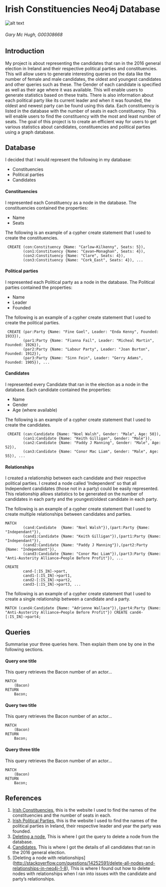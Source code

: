 # Irish Constituencies Neo4j Database
![alt text](https://upload.wikimedia.org/wikipedia/commons/thumb/f/fd/Neo4j-2015-logo.png/182px-Neo4j-2015-logo.png "Logo Title Text 1")
###### Gary Mc Hugh, G00308668

## Introduction
My project is about representing the candidates that ran in the 2016 general election in Ireland and their respective political parties and constituencies. 
This will allow users to generate interesting queries on the data like the number of female and male candidates, the oldest and youngest candidates and other queries such as these.
The Gender of each candidate is specified as well as their age where it was available. This will enable users to generate statistics based on these traits.
There is also information about each political party like its current leader and when it was founded, the oldest and newest party can be found using this data.
Each constituency is listed in the database with the number of seats in each constituency. This will enable users to find the constituency with the most and least number of seats.
The goal of this project is to create an efficient way for users to get various statistics about candidates, constituencies and political parties using a graph database.

## Database
I decided that I would represent the following in my database:
+ Constituencies
+ Political parties
+ Candidates

#### Constituencies
I represented each Constituency as a node in the database. The constituencies contained the properties:
+ Name
+ Seats

The following is an example of a cypher create statement that I used to create the constituencies.
```cypher
 CREATE (con:Constituency {Name: "Carlow–Kilkenny", Seats: 5}),
		(con1:Constituency {Name: "Cavan–Monaghan", Seats: 4}),
		(con2:Constituency {Name: "Clare", Seats: 4}),
		(con3:Constituency {Name: "Cork_East", Seats: 4}), ...
```

#### Political parties
I represented each Political party as a node in the database. The Political parties contained the properties:
+ Name
+ Leader
+ Founded

The following is an example of a cypher create statement that I used to create the political parties.
```cypher
 CREATE (par:Party {Name: "Fine Gael", Leader: "Enda Kenny", Founded: 1933}),
		(par1:Party {Name: "Fianna Fail", Leader: "Micheal Martin", Founded: 1926}),
		(par2:Party {Name: "Labour Party", Leader: "Joan Burton", Founded: 1912}),
		(par3:Party {Name: "Sinn Fein", Leader: "Gerry Adams", Founded: 1905}), ...
```
#### Candidates
I represented every Candidate that ran in the election as a node in the database. Each candidate contained the properties:
+ Name
+ Gender
+ Age (where available)

The following is an example of a cypher create statement that I used to create the candidates.
```cypher
 CREATE (can:Candidate {Name: "Noel Walsh", Gender: "Male", Age: 50}),
		(can1:Candidate {Name: "Keith Gilligan", Gender: "Male"}),
		(can2:Candidate {Name: "Paddy J Manning", Gender: "Male", Age: 52}),
		(can3:Candidate {Name: "Conor Mac Liam", Gender: "Male", Age: 55}), ...
```

#### Relationships
I created a relationship between each candidate and their respective political parties. 
I created a node called 'Independent' so that all Independent candidates (those not in a party) could be easily represented.
This relationship allows statistics to be generated on the number of candidates in each party and the youngest/oldest candidate in each party.

The following is an example of a cypher create statement that I used to create multiple relationships between candidates and parties.
```cypher
MATCH
		(cand:Candidate  {Name: "Noel Walsh"}),(part:Party {Name: "Independant"}),
		(cand1:Candidate {Name: "Keith Gilligan"}),(part1:Party {Name: "Independant"}),
		(cand2:Candidate {Name: "Paddy J Manning"}),(part2:Party {Name: "Independant"}),
		(cand3:Candidate {Name: "Conor Mac Liam"}),(part3:Party {Name: "Anti-Austerity Alliance–People Before Profit"}), ...
		
CREATE  
		cand-[:IS_IN]->part,
		cand1-[:IS_IN]->part1,
		cand2-[:IS_IN]->part2,
		cand3-[:IS_IN]->part3, ...
```

The following is an example of a cypher create statement that I used to create a single relationship between a candidate and a party.
```cypher
MATCH (cand4:Candidate {Name: "Adrienne Wallace"}),(part4:Party {Name: "Anti-Austerity Alliance–People Before Profit"}) CREATE cand4-[:IS_IN]->part4;
```

## Queries
Summarise your three queries here.
Then explain them one by one in the following sections.

#### Query one title
This query retrieves the Bacon number of an actor...
```cypher
MATCH
	(Bacon)
RETURN
	Bacon;
```

#### Query two title
This query retrieves the Bacon number of an actor...
```cypher
MATCH
	(Bacon)
RETURN
	Bacon;
```

#### Query three title
This query retrieves the Bacon number of an actor...
```cypher
MATCH
	(Bacon)
RETURN
	Bacon;
```

## References
1. [Irish Constituencies](https://en.wikipedia.org/wiki/Parliamentary_constituencies_in_the_Republic_of_Ireland), this is the website I used to find the names of the constituencies and the number of seats in each.
2. [Irish Political Parties](https://en.wikipedia.org/wiki/Politics_of_the_Republic_of_Ireland), this is the website I used to find the names of the political parties in Ireland, their respective leader and year the party was founded.
3. [Deleting a node](http://neo4j.com/docs/stable/query-delete.html), This is where I got the query to delete a node from the database.
4. [Candidates](http://www.thejournal.ie/election-2016/?jrnl=campaign), This is where I got the details of all candidates that ran in the 2016 general election.
5. [Deleting a node with relationships] (http://stackoverflow.com/questions/14252591/delete-all-nodes-and-relationships-in-neo4j-1-8), This is where I found out how to delete nodes with relationships when I ran into issues with the candidate and party’s relationships.
